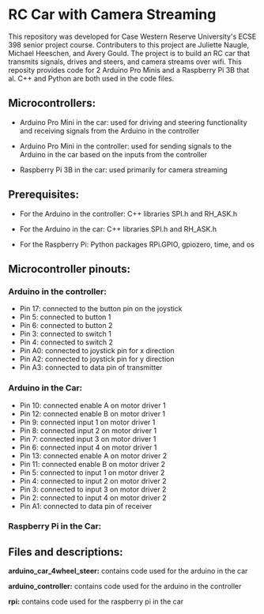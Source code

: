# RC Car with Camera Streaming

This repository was developed for Case Western Reserve University's ECSE 398 senior project course. Contributers to this project are Juliette Naugle, Michael Heeschen, and Avery Gould. The project is to build an RC car that transmits signals, drives and steers, and camera streams over wifi. This reposity provides code for 2 Arduino Pro Minis and a Raspberry Pi 3B that al. C++ and Python are both used in the code files.


## Microcontrollers:


- Arduino Pro Mini in the car: used for driving and steering functionality and receiving signals from the Arduino in the controller

- Arduino Pro Mini in the controller: used for sending signals to the Arduino in the car based on the inputs from the controller

- Raspberry Pi 3B in the car: used primarily for camera streaming


## Prerequisites:


- For the Arduino in the controller: C++ libraries SPI.h and RH_ASK.h

- For the Arduino in the car: C++ libraries SPI.h and RH_ASK.h

- For the Raspberry Pi: Python packages RPi.GPIO, gpiozero, time, and os


## Microcontroller pinouts:


### Arduino in the controller:

- Pin 17: connected to the button pin on the joystick
- Pin 5: connected to button 1
- Pin 6: connected to button 2
- Pin 3: connected to switch 1
- Pin 4: connected to switch 2
- Pin A0: connected to joystick pin for x direction
- Pin A2: connected to joystick pin for y direction
- Pin A3: connected to data pin of transmitter


### Arduino in the Car:


- Pin 10: connected enable A on motor driver 1
- Pin 12: connected enable B on motor driver 1
- Pin 9: connected input 1 on motor driver 1
- Pin 8: connected input 2 on motor driver 1
- Pin 7: connected input 3 on motor driver 1
- Pin 6: connected input 4 on motor driver 1
- Pin 13: connected enable A on motor driver 2
- Pin 11: connected enable B on motor driver 2
- Pin 5: connected to input 1 on motor driver 2
- Pin 4: connected to input 2 on motor driver 2
- Pin 3: connected to input 3 on motor driver 2
- Pin 2: connected to input 4 on motor driver 2
- Pin A1: connected to data pin of receiver


### Raspberry Pi in the Car:


## Files and descriptions:


**arduino_car_4wheel_steer:** contains code used for the arduino in the car

**arduino_controller:** contains code used for the arduino in the controller

**rpi:** contains code used for the raspberry pi in the car
